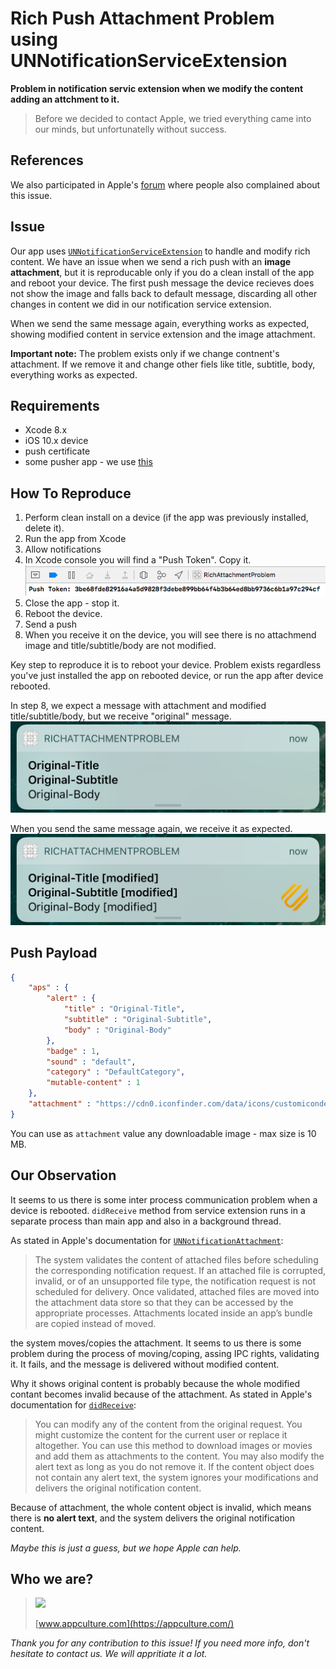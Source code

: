 # Rich Push Attachment Problem using UNNotificationServiceExtension
**Problem in notification servic extension when we modify the content adding an attchment to it.**

> Before we decided to contact Apple, we tried everything came into our minds, but unfortunatelly without success.  

## References
We also participated in Apple's [forum](https://forums.developer.apple.com/message/193994) where people also complained about this issue.

## Issue
Our app uses [`UNNotificationServiceExtension`](https://developer.apple.com/documentation/usernotifications/unnotificationserviceextension) to handle and modify rich content.
We have an issue when we send a rich push with an **image attachment**, but it is reproducable only if you do a clean install of the app and reboot your device. The first push message the device recieves does not show the image and falls back to default message, discarding all other changes in content we did in our notification service extension.

When we send the same message again, everything works as expected, showing modified content in service extension and the image attachment.

**Important note:** The problem exists only if we change contnent's attachment. If we remove it and change other fiels like title, subtitle, body, everything works as expected.

## Requirements
- Xcode 8.x
- iOS 10.x device
- push certificate
- some pusher app - we use [this](https://github.com/noodlewerk/NWPusher)

## How To Reproduce
1. Perform clean install on a device (if the app was previously installed, delete it).
2. Run the app from Xcode
3. Allow notifications
4. In Xcode console you will find a "Push Token". Copy it.
![PushToken](Images/push-token-console.png)
5. Close the app - stop it.
6. Reboot the device.
7. Send a push
8. When you receive it on the device, you will see there is no attachmend image and title/subtitle/body are not modified.

Key step to reproduce it is to reboot your device. Problem exists regardless you've just installed the app on rebooted device, or run the app after device rebooted.

In step 8, we expect a message with attachment and modified title/subtitle/body, but we receive "original" message.
![Failed](Images/failed.png)

When you send the same message again, we receive it as expected.
![Expected](Images/expected.png)

## Push Payload
```json
{
    "aps" : {
        "alert" : {
            "title" : "Original-Title",
            "subtitle" : "Original-Subtitle",
            "body" : "Original-Body"
        },
        "badge" : 1,
        "sound" : "default",
        "category" : "DefaultCategory",
        "mutable-content" : 1
    },
    "attachment" : "https://cdn0.iconfinder.com/data/icons/customicondesignoffice5/128/attachment.png"
}
```

You can use as `attachment` value any downloadable image - max size is 10 MB.

## Our Observation
It seems to us there is some inter process communication problem when a device is rebooted. `didReceive` method from service extension runs in a separate process than main app and also in a background thread.

As stated in Apple's documentation for [`UNNotificationAttachment`](https://developer.apple.com/documentation/usernotifications/unnotificationattachment):
>The system validates the content of attached files before scheduling the corresponding notification request. If an attached file is corrupted, invalid, or of an unsupported file type, the notification request is not scheduled for delivery. Once validated, attached files are moved into the attachment data store so that they can be accessed by the appropriate processes. Attachments located inside an app’s bundle are copied instead of moved.

the system moves/copies the attachment. It seems to us there is some problem during the process of moving/coping, assing IPC rights, validating it. It fails, and the message is delivered without modified content. 

Why it shows original content is probably because the whole modified contant becomes invalid because of the attachment. As stated in Apple's documentation for [`didReceive`](https://developer.apple.com/documentation/usernotifications/unnotificationserviceextension/1648229-didreceive):
>You can modify any of the content from the original request. You might customize the content for the current user or replace it altogether. You can use this method to download images or movies and add them as attachments to the content. You may also modify the alert text as long as you do not remove it. If the content object does not contain any alert text, the system ignores your modifications and delivers the original notification content.

Because of attachment, the whole content object is invalid, which means there is **no alert text**, and the system delivers the original notification content.

*Maybe this is just a guess, but we hope Apple can help.*

## Who we are?
> <a href="http://appculture.com"><img src="http://appculture.com/wp-content/uploads/2015/11/appculture.svg" width="256"/></a>
> 
> [www.appculture.com](https://appculture.com/)

*Thank you for any contribution to this issue! If you need more info, don't hesitate to contact us. We will appritiate it a lot.*